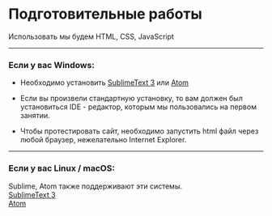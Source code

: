 # Подготовительные работы


Использовать мы будем HTML, CSS, JavaScript
___

### Если у вас Windows:
- Необходимо установить [SublimeText 3](https://www.sublimetext.com) или [Atom](https://atom.io)

- Если вы произвели стандартную установку, то вам должен был установиться IDE - редактор, которым мы пользовались на первом занятии.
- Чтобы протестировать сайт, необходимо запустить html файл через любой браузер, нежелательно Internet Explorer.
___

### Если у вас Linux / macOS:

Sublime, Atom также поддерживают эти системы.<br>
[SublimeText 3](https://www.sublimetext.com) <br>
[Atom](https://atom.io)
